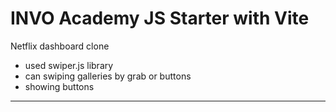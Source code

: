 # INVO Academy JS Starter with Vite


Netflix dashboard clone

- used swiper.js library
- can swiping galleries by grab or buttons
- showing buttons
-----------



